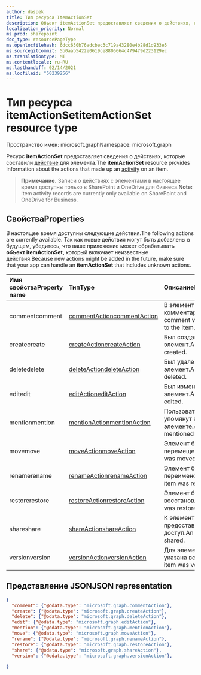 ```yaml
---
author: daspek
title: Тип ресурса ItemActionSet
description: Объект itemActionSet предоставляет сведения о действиях, которые произошли в рамках действия с элементом.
localization_priority: Normal
ms.prod: sharepoint
doc_type: resourcePageType
ms.openlocfilehash: 6dcc630b76adcbec3c719a43280e4b28d1d933e5
ms.sourcegitcommit: 5b0aab5422e0619ce8806664c479479d223129ec
ms.translationtype: MT
ms.contentlocale: ru-RU
ms.lasthandoff: 02/14/2021
ms.locfileid: "50239256"
---
```

# <a name="itemactionset-resource-type"></a><span data-ttu-id="24e71-103">Тип ресурса itemActionSet</span><span class="sxs-lookup"><span data-stu-id="24e71-103">itemActionSet resource type</span></span>

<span data-ttu-id="24e71-104">Пространство имен: microsoft.graph</span><span class="sxs-lookup"><span data-stu-id="24e71-104">Namespace: microsoft.graph</span></span>

<span data-ttu-id="24e71-105">Ресурс **itemActionSet** предоставляет сведения о действиях, которые составили [действие][itemActivity] для элемента.</span><span class="sxs-lookup"><span data-stu-id="24e71-105">The **itemActionSet** resource provides information about the actions that made up an [activity][itemActivity] on an item.</span></span>

><span data-ttu-id="24e71-106">**Примечание.** Записи о действиях с элементами в настоящее время доступны только в SharePoint и OneDrive для бизнеса.</span><span class="sxs-lookup"><span data-stu-id="24e71-106">**Note:** Item activity records are currently only available on SharePoint and OneDrive for Business.</span></span>

[itemActivity]: itemactivity.md

## <a name="properties"></a><span data-ttu-id="24e71-107">Свойства</span><span class="sxs-lookup"><span data-stu-id="24e71-107">Properties</span></span>

<span data-ttu-id="24e71-108">В настоящее время доступны следующие действия.</span><span class="sxs-lookup"><span data-stu-id="24e71-108">The following actions are currently available.</span></span> <span data-ttu-id="24e71-109">Так как новые действия могут быть добавлены в будущем, убедитесь, что ваше приложение может обрабатывать **объект itemActionSet,** который включает неизвестные действия.</span><span class="sxs-lookup"><span data-stu-id="24e71-109">Because new actions might be added in the future, make sure that your app can handle an **itemActionSet** that includes unknown actions.</span></span>

| <span data-ttu-id="24e71-110">Имя свойства</span><span class="sxs-lookup"><span data-stu-id="24e71-110">Property name</span></span> | <span data-ttu-id="24e71-111">Тип</span><span class="sxs-lookup"><span data-stu-id="24e71-111">Type</span></span>              | <span data-ttu-id="24e71-112">Описание</span><span class="sxs-lookup"><span data-stu-id="24e71-112">Description</span></span>
|:--------------|:------------------|:-----------------------------------------
| <span data-ttu-id="24e71-113">comment</span><span class="sxs-lookup"><span data-stu-id="24e71-113">comment</span></span>       | <span data-ttu-id="24e71-114">[commentAction][]</span><span class="sxs-lookup"><span data-stu-id="24e71-114">[commentAction][]</span></span> | <span data-ttu-id="24e71-115">В элемент добавлен комментарий.</span><span class="sxs-lookup"><span data-stu-id="24e71-115">A comment was added to the item.</span></span>
| <span data-ttu-id="24e71-116">create</span><span class="sxs-lookup"><span data-stu-id="24e71-116">create</span></span>        | <span data-ttu-id="24e71-117">[createAction][]</span><span class="sxs-lookup"><span data-stu-id="24e71-117">[createAction][]</span></span>  | <span data-ttu-id="24e71-118">Был создан элемент.</span><span class="sxs-lookup"><span data-stu-id="24e71-118">An item was created.</span></span>
| <span data-ttu-id="24e71-119">delete</span><span class="sxs-lookup"><span data-stu-id="24e71-119">delete</span></span>        | <span data-ttu-id="24e71-120">[deleteAction][]</span><span class="sxs-lookup"><span data-stu-id="24e71-120">[deleteAction][]</span></span>  | <span data-ttu-id="24e71-121">Был удален элемент.</span><span class="sxs-lookup"><span data-stu-id="24e71-121">An item was deleted.</span></span>
| <span data-ttu-id="24e71-122">edit</span><span class="sxs-lookup"><span data-stu-id="24e71-122">edit</span></span>          | <span data-ttu-id="24e71-123">[editAction][]</span><span class="sxs-lookup"><span data-stu-id="24e71-123">[editAction][]</span></span>    | <span data-ttu-id="24e71-124">Был изменен элемент.</span><span class="sxs-lookup"><span data-stu-id="24e71-124">An item was edited.</span></span>
| <span data-ttu-id="24e71-125">mention</span><span class="sxs-lookup"><span data-stu-id="24e71-125">mention</span></span>       | <span data-ttu-id="24e71-126">[mentionAction][]</span><span class="sxs-lookup"><span data-stu-id="24e71-126">[mentionAction][]</span></span> | <span data-ttu-id="24e71-127">Пользователь был упомянут в элементе.</span><span class="sxs-lookup"><span data-stu-id="24e71-127">A user was mentioned in the item.</span></span>
| <span data-ttu-id="24e71-128">move</span><span class="sxs-lookup"><span data-stu-id="24e71-128">move</span></span>          | <span data-ttu-id="24e71-129">[moveAction][]</span><span class="sxs-lookup"><span data-stu-id="24e71-129">[moveAction][]</span></span>    | <span data-ttu-id="24e71-130">Элемент был перемещен.</span><span class="sxs-lookup"><span data-stu-id="24e71-130">An item was moved.</span></span>
| <span data-ttu-id="24e71-131">rename</span><span class="sxs-lookup"><span data-stu-id="24e71-131">rename</span></span>        | <span data-ttu-id="24e71-132">[renameAction][]</span><span class="sxs-lookup"><span data-stu-id="24e71-132">[renameAction][]</span></span>  | <span data-ttu-id="24e71-133">Элемент был переименован.</span><span class="sxs-lookup"><span data-stu-id="24e71-133">An item was renamed.</span></span>
| <span data-ttu-id="24e71-134">restore</span><span class="sxs-lookup"><span data-stu-id="24e71-134">restore</span></span>       | <span data-ttu-id="24e71-135">[restoreAction][]</span><span class="sxs-lookup"><span data-stu-id="24e71-135">[restoreAction][]</span></span> | <span data-ttu-id="24e71-136">Элемент был восстановлен.</span><span class="sxs-lookup"><span data-stu-id="24e71-136">An item was restored.</span></span>
| <span data-ttu-id="24e71-137">share</span><span class="sxs-lookup"><span data-stu-id="24e71-137">share</span></span>         | <span data-ttu-id="24e71-138">[shareAction][]</span><span class="sxs-lookup"><span data-stu-id="24e71-138">[shareAction][]</span></span>   | <span data-ttu-id="24e71-139">К элементу был предоставлен общий доступ.</span><span class="sxs-lookup"><span data-stu-id="24e71-139">An item was shared.</span></span>
| <span data-ttu-id="24e71-140">version</span><span class="sxs-lookup"><span data-stu-id="24e71-140">version</span></span>       | <span data-ttu-id="24e71-141">[versionAction][]</span><span class="sxs-lookup"><span data-stu-id="24e71-141">[versionAction][]</span></span> | <span data-ttu-id="24e71-142">Для элемента была указана версия.</span><span class="sxs-lookup"><span data-stu-id="24e71-142">An item was versioned.</span></span>

[commentAction]: commentaction.md
[createAction]: createaction.md
[deleteAction]: deleteaction.md
[editAction]: editaction.md
[mentionAction]: mentionaction.md
[moveAction]: moveaction.md
[renameAction]: renameaction.md
[restoreAction]: restoreaction.md
[shareAction]: shareaction.md
[versionAction]: versionaction.md

## <a name="json-representation"></a><span data-ttu-id="24e71-153">Представление JSON</span><span class="sxs-lookup"><span data-stu-id="24e71-153">JSON representation</span></span>

<!-- {
  "blockType": "resource",
  "optionalProperties": [ ],
  "keyProperty": "id",
  "@type": "microsoft.graph.itemActionSet",
  "@type.aka": "oneDrive.action"
}-->

```json
{
  "comment": {"@odata.type": "microsoft.graph.commentAction"},
  "create": {"@odata.type": "microsoft.graph.createAction"},
  "delete": {"@odata.type": "microsoft.graph.deleteAction"},
  "edit": {"@odata.type": "microsoft.graph.editAction"},
  "mention": {"@odata.type": "microsoft.graph.mentionAction"},
  "move": {"@odata.type": "microsoft.graph.moveAction"},
  "rename": {"@odata.type": "microsoft.graph.renameAction"},
  "restore": {"@odata.type": "microsoft.graph.restoreAction"},
  "share": {"@odata.type": "microsoft.graph.shareAction"},
  "version": {"@odata.type": "microsoft.graph.versionAction"},
  
}
```

<!--
{
  "type": "#page.annotation",
  "description": "The itemActionSet object provides information about the actions that took place as part of an activity on an item.",
  "keywords": "activities,activity,action",
  "section": "documentation",
  "tocPath": "Resources/itemActionSet",
  "suppressions": []
}
-->

